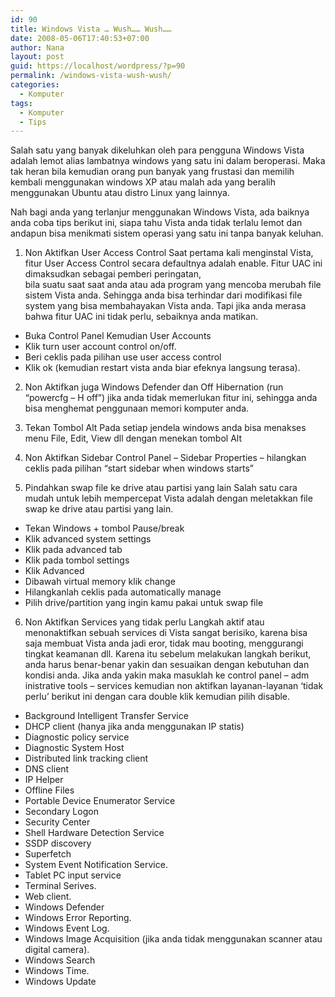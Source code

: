 ```yaml
---
id: 90
title: Windows Vista … Wush…… Wush……
date: 2008-05-06T17:40:53+07:00
author: Nana
layout: post
guid: https://localhost/wordpress/?p=90
permalink: /windows-vista-wush-wush/
categories:
  - Komputer
tags:
  - Komputer
  - Tips
---
```

Salah satu yang banyak dikeluhkan oleh para pengguna Windows Vista adalah lemot alias lambatnya windows yang satu ini dalam beroperasi. Maka tak heran bila kemudian orang pun banyak yang frustasi dan memilih kembali menggunakan windows XP atau malah ada yang beralih menggunakan Ubuntu atau distro Linux yang lainnya.

Nah bagi anda yang terlanjur menggunakan Windows Vista, ada baiknya anda coba tips berikut ini, siapa tahu Vista anda tidak terlalu lemot dan andapun bisa menikmati sistem operasi yang satu ini tanpa banyak keluhan.

1. Non Aktifkan User Access Control Saat pertama kali menginstal Vista,  
fitur User Access Control secara defaultnya adalah enable. Fitur UAC ini dimaksudkan sebagai pemberi peringatan,  
bila suatu saat saat anda atau ada program yang mencoba merubah file sistem Vista anda. Sehingga anda bisa terhindar dari modifikasi file system yang bisa membahayakan Vista anda. Tapi jika anda merasa bahwa fitur UAC ini tidak perlu, sebaiknya anda matikan.

  * Buka Control Panel Kemudian User Accounts
  * Klik turn user account control on/off.
  * Beri ceklis pada pilihan use user access control
  * Klik ok (kemudian restart vista anda biar efeknya langsung terasa).

2. Non Aktifkan juga Windows Defender dan Off Hibernation (run “powercfg &#8211; H off”) jika anda tidak memerlukan fitur ini, sehingga anda bisa menghemat penggunaan memori komputer anda.

3. Tekan Tombol Alt Pada setiap jendela windows anda bisa menakses menu File, Edit, View dll dengan menekan tombol Alt

4. Non Aktifkan Sidebar Control Panel &#8211; Sidebar Properties – hilangkan ceklis pada pilihan “start sidebar when windows starts”

5. Pindahkan swap file ke drive atau partisi yang lain Salah satu cara mudah untuk lebih mempercepat Vista adalah dengan meletakkan file swap ke drive atau partisi yang lain.

  * Tekan Windows + tombol Pause/break
  * Klik advanced system settings
  * Klik pada advanced tab
  * Klik pada tombol settings
  * Klik Advanced
  * Dibawah virtual memory klik change
  * Hilangkanlah ceklis pada automatically manage
  * Pilih drive/partition yang ingin kamu pakai untuk swap file

6. Non Aktifkan Services yang tidak perlu Langkah aktif atau menonaktifkan sebuah services di Vista sangat berisiko, karena bisa saja membuat Vista anda jadi eror, tidak mau booting, menggurangi tingkat keamanan dll. Karena itu sebelum melakukan langkah berikut, anda harus benar-benar yakin dan sesuaikan dengan kebutuhan dan kondisi anda. Jika anda yakin maka masuklah ke control panel &#8211; adm inistrative tools &#8211; services kemudian non aktifkan layanan-layanan ‘tidak perlu’ berikut ini dengan cara double klik kemudian pilih disable.

  * Background Intelligent Transfer Service
  * DHCP client (hanya jika anda menggunakan IP statis)
  * Diagnostic policy service
  * Diagnostic System Host
  * Distributed link tracking client
  * DNS client
  * IP Helper
  * Offline Files
  * Portable Device Enumerator Service
  * Secondary Logon
  * Security Center
  * Shell Hardware Detection Service
  * SSDP discovery
  * Superfetch
  * System Event Notification Service.
  * Tablet PC input service
  * Terminal Serives.
  * Web client.
  * Windows Defender
  * Windows Error Reporting.
  * Windows Event Log.
  * Windows Image Acquisition (jika anda tidak menggunakan scanner atau digital camera).
  * Windows Search
  * Windows Time.
  * Windows Update